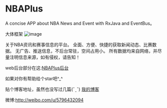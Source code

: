 # NBAPlus
A concise APP about NBA News and Event with RxJava and EventBus。

大体框架
![image](https://github.com/SilenceDut/NBAPlus/tree/master/art/nbaplus_architecture.png)

关于NBA资讯和赛事信息的平台。 
全面、方便、快捷的获取新闻动态、比赛数据。 
无广告、推送信息，不后台常驻，空间占用小。 
所有数据均来自网络，并尽量注明信息来源，如有侵权，请告知！

web后台部分在这:[NBAPlus后台](https://github.com/SilenceDut/nbaplus-server) 

如果对你有帮助给个star吧^_^

贴个博客地址，虽然也没写过几篇(ˇˍˇ) [我的博客](http://blog.csdn.net/ls5222325)

微博:http://weibo.com/u/5796432094
